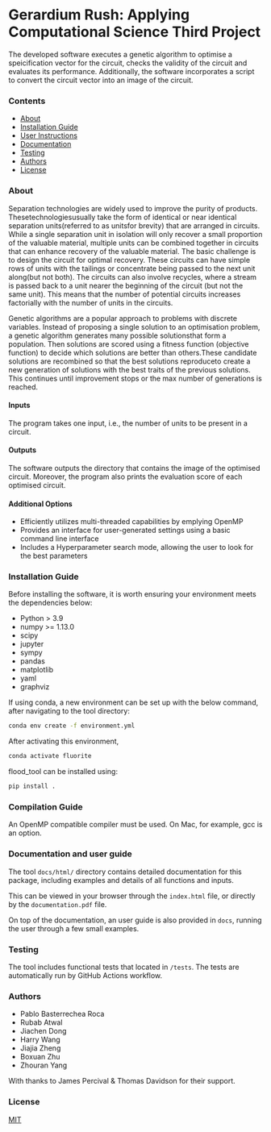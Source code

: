 # Gerardium Rush: Applying Computational Science Third Project 
The developed software executes a genetic algorithm to optimise a speicification vector for the circuit, checks the validity of the circuit and evaluates its performance. Additionally, the software incorporates a script to convert the circuit vector into an image of the circuit.

### **Contents**

<!-- TOC -->
* [About](#about)
* [Installation Guide](#installation-guide)
* [User Instructions](#user-instructions)
* [Documentation](#documentation)
* [Testing](#testing)
* [Authors](#authors)
* [License](#license)
<!-- TOC -->

### **About**

Separation technologies are widely used to improve the purity of products. Thesetechnologiesusually take the form of identical or near identical separation units(referred to as unitsfor brevity) that are arranged in circuits. While a single separation unit in isolation will only recover a small proportion of the valuable material, multiple units can be combined together in circuits that can enhance recovery of the valuable material. The basic challenge is to design the circuit for optimal recovery. These circuits can have simple rows of units with the tailings or concentrate being passed to the next unit along(but not both). The circuits can also involve recycles, where a stream is passed back to a unit nearer the beginning of the circuit (but not the same unit). This means that the number of potential circuits increases factorially with the number of units in the circuits.

Genetic algorithms are a popular approach to problems with discrete variables. Instead of proposing a single solution to an optimisation problem, a genetic algorithm generates many possible solutionsthat form a population. Then solutions are scored using a fitness function (objective function) to decide which solutions are better than others.These candidate solutions are recombined so that the best solutions reproduceto create a new generation of solutions with the best traits of the previous solutions. This continues until improvement stops or the max number of generations is reached.

#### **Inputs**
The program takes one input, i.e., the number of units to be present in a circuit.

#### **Outputs**
The software outputs the directory that contains the image of the optimised circuit. Moreover, the program also prints the evaluation score of each optimised circuit.

#### **Additional Options**
- Efficiently utilizes multi-threaded capabilities by emplying OpenMP 
- Provides an interface for user-generated settings using a basic command line interface
- Includes a Hyperparameter search mode, allowing the user to look for the best parameters

### **Installation Guide**

Before installing the software, it is worth ensuring your environment meets the dependencies below:

- Python > 3.9
- numpy >= 1.13.0
- scipy
- jupyter
- sympy
- pandas
- matplotlib
- yaml
- graphviz

If using conda, a new environment can be set up with the below command, after navigating to the tool directory:

```bash
conda env create -f environment.yml
```

After activating this environment,

```bash
conda activate fluorite
```

flood_tool can be installed using:

```bash
pip install .
```

### **Compilation Guide**

An OpenMP compatible compiler must be used. On Mac, for example, gcc is an option.
                                     
### **Documentation and user guide**

The tool `docs/html/` directory contains detailed documentation for this package, including examples and details of all functions and inputs.

This can be viewed in your browser through the `index.html` file, or directly by the `documentation.pdf` file.

On top of the documentation, an user guide is also provided in `docs`, running the user through a few small examples.

### **Testing**

The tool includes functional tests that located in `/tests`. The tests are automatically run by GitHub Actions workflow.

### **Authors**

- Pablo Basterrechea Roca
- Rubab Atwal
- Jiachen Dong
- Harry Wang
- Jiajia Zheng
- Boxuan Zhu
- Zhouran Yang

With thanks to James Percival & Thomas Davidson for their support.
 
### **License**
[MIT](https://choosealicense.com/licenses/mit/)
